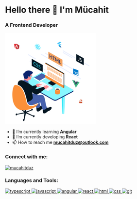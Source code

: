 <h1>Hello there 👋 I'm Mücahit</h1>
<h3> A Frontend Developer</h3>

<img src="./animation.gif" 
  alt="gif" 
  height="300"
  width="300" />
  
- 🔭 I’m currently learning **Angular**
- 🌱 I’m currently developing **React**
- 📫 How to reach me **mucahitduz@outlook.com**

<h3 align="left">Connect with me:</h3>
<p align="left">
  <a href="https://www.linkedin.com/in/mucahitduz/" target="blank"
    ><img
      align="center"
      src="https://upload.wikimedia.org/wikipedia/commons/thumb/c/ca/LinkedIn_logo_initials.png/768px-LinkedIn_logo_initials.png"
      alt="mucahitduz"
      height="40"
      width="40"
  /></a>  
</p>

<h3 align="left">Languages and Tools:</h3>
<p align="left">
<a href="https://www.typescriptlang.org/">
    <img
      src="https://upload.wikimedia.org/wikipedia/commons/4/4c/Typescript_logo_2020.svg"
      alt="typescript"
      width="40"
      height="40"
    /> </a>
    
<a href="https://www.javascript.com/" target="_blank">
    <img
      src="https://upload.wikimedia.org/wikipedia/commons/9/99/Unofficial_JavaScript_logo_2.svg"
      alt="javascript"
      width="40"
      height="40"
    /> </a>
  
  <a href="https://angular.io/" target="_blank">
    <img
      src="https://upload.wikimedia.org/wikipedia/commons/c/cf/Angular_full_color_logo.svg"
      alt="angular"
      width="40"
      height="40"
    /> </a>

 <a href="https://reactjs.org/" target="_blank">
    <img
      src="https://upload.wikimedia.org/wikipedia/commons/a/a7/React-icon.svg"
      alt="react"
      width="40"
      height="40"
    /> </a>
    
 <a href="https://www.w3schools.com/html" target="_blank">
    <img
      src="https://upload.wikimedia.org/wikipedia/commons/6/61/HTML5_logo_and_wordmark.svg"
      alt="html"
      width="40"
      height="40"
    /> </a>
    
  <a href="https://www.w3schools.com/css" target="_blank">
    <img
      src="https://upload.wikimedia.org/wikipedia/commons/d/d5/CSS3_logo_and_wordmark.svg"
      alt="css"
      width="40"
      height="40"
    /> </a>
    
  <a href="https://git-scm.com/" target="_blank">
    <img
      src="https://www.vectorlogo.zone/logos/git-scm/git-scm-icon.svg"
      alt="git"
      width="40"
      height="40"
    />
  </a>  
</p>
